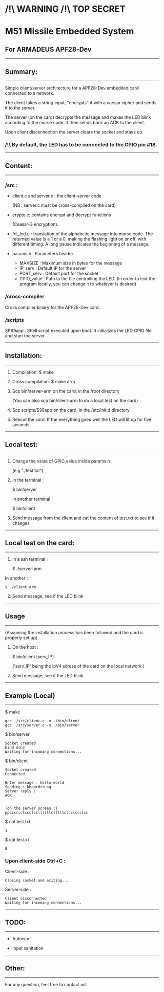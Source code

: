 # /!\ WARNING /!\ TOP SECRET
# M51 Missile Embedded System
## For ARMADEUS APF28-Dev 

---------------------------------------
## Summary:
---------------------------------------

Simple client/server architecture for a APF28-Dev embedded card connected to a network.

The client takes a string input, "encrypts" it with a caesar cipher and sends it to the server.

The server (on the card) decrypts the message and makes the LED blink according to the morse code. It then sends back an ACK to the client. 

Upon client disconnection the server clears the socket and stays up.

### /!\ By default, the LED has to be connected to the GPIO pin #18.

---------------------------------------
## Content:
---------------------------------------

### /src :

- client.c and server.c : the client-server code

	(NB : server.c must be cross-compiled on the card)

- crypto.c: contains encrypt and decrypt functions 

	(Ceasar-3 encryption).

- fct_led.c : translation of the alphabetic message into morse code. The returned value is a 1 or a 0, making the  flashing light on or off, with different timing. A long pause indicates the beginning of a message.

- params.h : Parameters header.
	- MAXSIZE : Maximum size in bytes for the message
	- IP_serv : Default IP for the server
	- PORT_serv : Default port for the socket
	- GPIO_value : Path to the file controlling the LED.
		(In order to test the program locally, you can change it to whatever is desired)

### /cross-compiler

Cross compiler binary for the APF28-Dev card.

### /scripts

SP99app : Shell script executed upon boot. It initializes the LED GPIO file and start the server.

---------------------------------------
## Installation:
---------------------------------------

1) Compilation:
	$ make

2) Cross compilation:
	$ make arm

3) Scp bin/server-arm on the card, in the /root directory
	
	(You can also scp bin/client-arm to do a local test on the card)

4) Scp scripts/S99app on the card, in the /etc/init.d directory

5) Reboot the card. If the everything goes well the LED will lit up for five seconds.

---------------------------------------
## Local test:
---------------------------------------

1) Change the value of GPIO_value inside params.h
	
	(e.g "./test.txt")

2) In the terminal :
	
	$ bin/server
   
   In another terminal :
	
	$ bin/client

3) Send message from the client and cat the content of test.txt to see if it changes


---------------------------------------
## Local test on the card:
---------------------------------------

1) In a ssh terminal :

	$ ./server-arm

In another :
	
	$ ./client-arm	

2) Send message, see if the LED blink


---------------------------------------
## Usage 
---------------------------------------

 (Assuming the installation process has been followed and the card is properly set up)

1) On the host :

	$ bin/client [serv_IP]

	('serv_IP' being the ipV4 adress of the card on the local network )

2) Send message, see if the LED blink

---------------------------------------
## Example (Local)
---------------------------------------

$ make

	gcc ./src/client.c -o ./bin/client
	gcc ./src/server.c -o ./bin/server

$ bin/server
	
	Socket created
	bind done
	Waiting for incoming connections...


$ bin/client

	Socket created
	Connected

	Enter message : hello world 
	Sending : khoor#zruog
	Server reply :
	ACK


	(on the server screen :)
	ppcccccclccclccllllllclllllclcclccclcc

$ cat test.txt 
	
	1

$ cat test.xt 
	
	0

### Upon client-side Ctrl+C :
	
Client-side :
	
	Closing socket and exiting...

Server-side :
	
	Client disconnected
	Waiting for incoming connections...

----------------------------------------
## TODO:
----------------------------------------

- Autoconf

- Input sanitation
	
----------------------------------------
## Other:
----------------------------------------

For any question, feel free to contact us!

